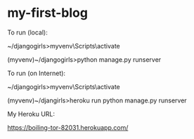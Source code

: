 # my-first-blog

To run (local):

~/djangogirls>myvenv\Scripts\activate

(myvenv)~/djangogirls>python manage.py runserver

To run (on Internet):

~/djangogirls>myvenv\Scripts\activate

(myvenv)~/djangirls>heroku run python manage.py runserver

My Heroku URL:

https://boiling-tor-82031.herokuapp.com/

